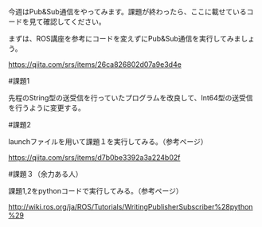 今週はPub&Sub通信をやってみます。課題が終わったら、ここに載せているコードを見て確認してください。

まずは、ROS講座を参考にコードを変えずにPub&Sub通信を実行してみましょう。

https://qiita.com/srs/items/26ca826802d07a9e3d4e

#課題1

先程のString型の送受信を行っていたプログラムを改良して、Int64型の送受信を行うように変更する。

#課題2

launchファイルを用いて課題１を実行してみる。（参考ページ）

https://qiita.com/srs/items/d7b0be3392a3a224b02f

#課題３（余力ある人）

課題1,2をpythonコードで実行してみる。（参考ページ）

http://wiki.ros.org/ja/ROS/Tutorials/WritingPublisherSubscriber%28python%29

